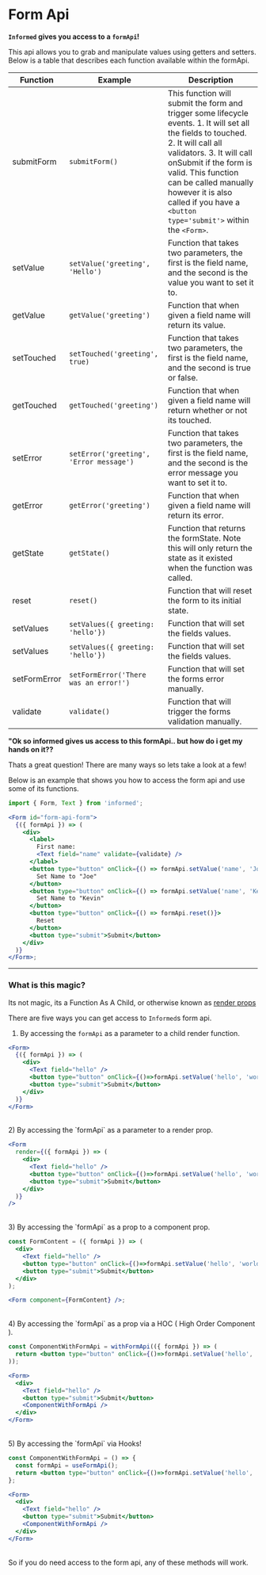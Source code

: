 # Form Api

**`Informed` gives you access to a `formApi`!**

This api allows you to grab and manipulate values using getters and setters. Below is a table that describes each function available within the formApi.

| Function    | Example                                 | Description                                                                                                                                                                                                                                                                                                               |
| ----------- | --------------------------------------- | ------------------------------------------------------------------------------------------------------------------------------------------------------------------------------------------------------------------------------------------------------------------------------------------------------------------------- |
| submitForm  | `submitForm()`                          | This function will submit the form and trigger some lifecycle events. 1. It will set all the fields to touched. 2. It will call all validators. 3. It will call onSubmit if the form is valid. This function can be called manually however it is also called if you have a `<button type='submit'>` within the `<Form>`. |
| setValue    | `setValue('greeting', 'Hello')`         | Function that takes two parameters, the first is the field name, and the second is the value you want to set it to.                                                                                                                                                                                                       |
| getValue    | `getValue('greeting')`                  | Function that when given a field name will return its value.                                                                                                                                                                                                                                                              |
| setTouched  | `setTouched('greeting', true)`          | Function that takes two parameters, the first is the field name, and the second is true or false.                                                                                                                                                                                                                         |
| getTouched  | `getTouched('greeting')`                | Function that when given a field name will return whether or not its touched.                                                                                                                                                                                                                                             |
| setError    | `setError('greeting', 'Error message')` | Function that takes two parameters, the first is the field name, and the second is the error message you want to set it to.                                                                                                                                                                                               |
| getError    | `getError('greeting')`                  | Function that when given a field name will return its error.                                                                                                                                                                                                                                                              |
| getState    | `getState()`                            | Function that returns the formState. Note this will only return the state as it existed when the function was called.                                                                                                                                                                                                     |
| reset       | `reset()`                               | Function that will reset the form to its initial state.     
| setValues       | `setValues({ greeting: 'hello'})`   | Function that will set the fields values.                                                                                                                                                                                                                                                               |
| setValues       | `setValues({ greeting: 'hello'})`   | Function that will set the fields values.       |
| setFormError    | `setFormError('There was an error!')`   | Function that will set the forms error manually.   |
| validate        | `validate()`   | Function that will trigger the forms validation manually.   |



**"Ok so informed gives us access to this formApi.. but how do i get my hands
on it??**

Thats a great question! There are many ways so lets take a look at a few!

Below is an example that shows you how to access the form api and use some of
its functions.

<!-- STORY -->

```jsx
import { Form, Text } from 'informed';

<Form id="form-api-form">
  {({ formApi }) => (
    <div>
      <label>
        First name:
        <Text field="name" validate={validate} />
      </label>
      <button type="button" onClick={() => formApi.setValue('name', 'Joe')}>
        Set Name to "Joe"
      </button>
      <button type="button" onClick={() => formApi.setValue('name', 'Kevin')}>
        Set Name to "Kevin"
      </button>
      <button type="button" onClick={() => formApi.reset()}>
        Reset
      </button>
      <button type="submit">Submit</button>
    </div>
  )}
</Form>;
```

---

### What is this magic?

Its not magic, its a Function As A Child, or otherwise known as [render props](https://reactjs.org/docs/render-props.html)

There are five ways you can get access to `Informed`s form api.

1) By accessing the `formApi` as a parameter to a child render function.

```jsx
<Form>
  {({ formApi }) => (
    <div>
      <Text field="hello" />
      <button type="button" onClick={()=>formApi.setValue('hello', 'world!')}/>
      <button type="submit">Submit</button>
    </div>
  )}
</Form>
```

<br/>
2) By accessing the `formApi` as a parameter to a render prop.

```jsx
<Form
  render={({ formApi }) => (
    <div>
      <Text field="hello" />
      <button type="button" onClick={()=>formApi.setValue('hello', 'world!')}/>
      <button type="submit">Submit</button>
    </div>
  )}
/>
```

<br/>
3) By accessing the `formApi` as a prop to a component prop.

```jsx
const FormContent = ({ formApi }) => (
  <div>
    <Text field="hello" />
    <button type="button" onClick={()=>formApi.setValue('hello', 'world!')}/>
    <button type="submit">Submit</button>
  </div>
);

<Form component={FormContent} />;
```

<br/>
4) By accessing the `formApi` as a prop via a HOC ( High Order Component ).

```jsx
const ComponentWithFormApi = withFormApi(({ formApi }) => (
  return <button type="button" onClick={()=>formApi.setValue('hello', 'world!')}/>
));

<Form>
  <div>
    <Text field="hello" />
    <button type="submit">Submit</button>
    <ComponentWithFormApi />
  </div>
</Form>
```

<br/>
5) By accessing the `formApi` via Hooks!

```jsx
const ComponentWithFormApi = () => {
  const formApi = useFormApi();
  return <button type="button" onClick={()=>formApi.setValue('hello', 'world!')}/>
};

<Form>
  <div>
    <Text field="hello" />
    <button type="submit">Submit</button>
    <ComponentWithFormApi />
  </div>
</Form>
```

<br/>
So if you do need access to the form api, any of these methods will work.
